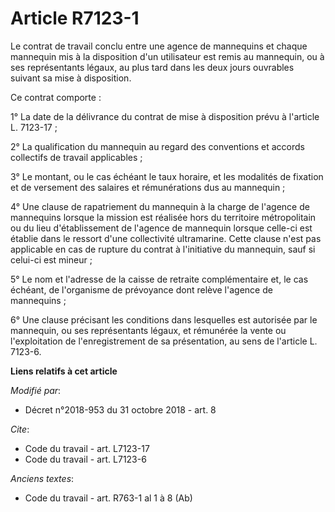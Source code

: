 # Article R7123-1

Le contrat de travail conclu entre une agence de mannequins et chaque mannequin mis à la disposition d'un utilisateur est
remis au mannequin, ou à ses représentants légaux, au plus tard dans les deux jours ouvrables suivant sa mise à disposition.

Ce contrat comporte :

1° La date de la délivrance du contrat de mise à disposition prévu à l'article L. 7123-17 ;

2° La qualification du mannequin au regard des conventions et accords collectifs de travail applicables ;

3° Le montant, ou le cas échéant le taux horaire, et les modalités de fixation et de versement des salaires et rémunérations
dus au mannequin ;

4° Une clause de rapatriement du mannequin à la charge de l'agence de mannequins lorsque la mission est réalisée hors du
territoire métropolitain ou du lieu d'établissement de l'agence de mannequin lorsque celle-ci est établie dans le ressort
d'une collectivité ultramarine. Cette clause n'est pas applicable en cas de rupture du contrat à l'initiative du mannequin,
sauf si celui-ci est mineur ;

5° Le nom et l'adresse de la caisse de retraite complémentaire et, le cas échéant, de l'organisme de prévoyance dont relève
l'agence de mannequins ;

6° Une clause précisant les conditions dans lesquelles est autorisée par le mannequin, ou ses représentants légaux, et
rémunérée la vente ou l'exploitation de l'enregistrement de sa présentation, au sens de l'article L. 7123-6.

**Liens relatifs à cet article**

_Modifié par_:

  - Décret n°2018-953 du 31 octobre 2018 - art. 8

_Cite_:

  - Code du travail - art. L7123-17
  - Code du travail - art. L7123-6

_Anciens textes_:

  - Code du travail - art. R763-1 al 1 à 8 (Ab)
